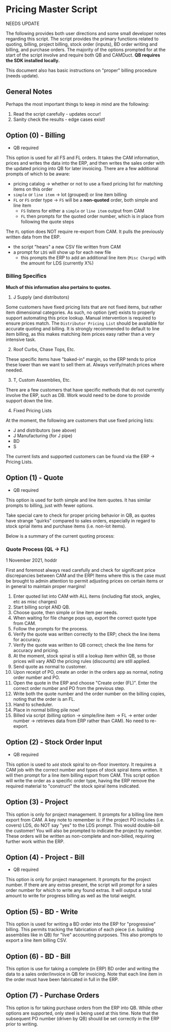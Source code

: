 # Pricing Master Script

NEEDS UPDATE

The following provides both user directions and some small developer notes regarding this script.
The script provides the primary functions related to quoting, billing, project billing, stock order
(inputs), BD order writing and billing, and purchase orders. The majority of the options
prompted for at the start of the script involve and require both QB and CAMDuct. **QB requires the SDK
installed locally.**

This document also has basic instructions on "proper" billing procedure (needs update).

## General Notes

Perhaps the most important things to keep in mind are the following:

1. Read the script carefully - updates occur!
2. Sanity check the results - edge cases exist!

## Option (0) - Billing

- QB required

This option is used for all FS and FL orders. It takes the CAM information, prices and writes the data into
the ERP, and then writes the sales order with the updated pricing into QB for later invoicing. There are a few
additional prompts of which to be aware:

- pricing catalog -> whether or not to use a fixed pricing list for matching items on this order
- `simple` or `line item` -> lot (grouped) or line item billing
- `FL` or `FS` order type -> `FS` will be a **non-quoted** order, both simple and line item
  - `FS` listens for either a `simple` or `line item` output from CAM
  - `FL` then prompts for the quoted order number, which is in place from following the quote steps

The `FL` option does NOT require re-export from CAM. It pulls the previously written data from the ERP.

- the script "hears" a new CSV file written from CAM
- a prompt for `LDS` will show up for each new file
  - this prompts the ERP to add an additional line item (`Misc Charge`) with the amount for LDS (currently X%)

### Billing Specifics

**Much of this information also pertains to quotes.**

1. J Supply (and distributors)

Some customers have fixed pricing lists that are not fixed items, but rather item dimensional categories. As such,
no option (yet) exists to properly support automating this price lookup. Manual intervention is required to ensure prices match.
The `Distributor Pricing List` should be available for accurate quoting and billing. It is strongly recommended to default to line
item billing, as this makes matching item prices easy rather than a very intensive task.

2. Roof Curbs, Chase Tops, Etc.

These specific items have "baked-in" margin, so the ERP tends to price these lower than we want to sell them at. Always verify/match
prices where needed.

3. T, Custom Assemblies, Etc.

There are a few customers that have specific methods that do not currently involve the ERP, such as DB. Work would need to
be done to provide support down the line.

4. Fixed Pricing Lists

At the moment, the following are customers that use fixed pricing lists:

- J and distributors (see above)
- J Manufacturing (for J pipe)
- BD
- S

The current lists and supported customers can be found via the ERP -> Pricing Lists.

## Option (1) - Quote

- QB required

This option is used for both simple and line item quotes. It has similar prompts to billing, just with fewer options.

Take special care to check for proper pricing behavior in QB, as quotes have strange "quirks" compared to sales orders,
especially in regard to stock sprial items and purchase items (i.e. non-lot items).

Below is a summary of the current quoting process:

### Quote Process (QL -> FL)

1 November 2021, hoddr

First and foremost always read carefully and check for significant price discrepancies between
CAM and the ERP! Items where this is the case must be brought to admin attention to permit
adjusting prices on certain items or in general to maintain proper margins!

1. Enter quoted list into CAM with ALL items (including flat stock, angles, etc as misc charges)
2. Start billing script AND QB.
3. Choose quote, then simple or line item per needs.
4. When waiting for file change pops up, export the correct quote type from CAM.
5. Follow the prompts for the process.
6. Verify the quote was written correctly to the ERP; check the line items for accuracy.
7. Verify the quote was written to QB correct; check the line items for accuracy and pricing.
8. At the moment, stock spiral is still a lookup item within QB, so those prices will vary AND
the pricing rules (discounts) are still applied.
9. Send quote as normal to customer.
10. Upon receipt of PO, create an order in the orders app as normal, noting order number and PO.
11. Open the quote in the ERP and choose "Create order (FL)". Enter the correct order number and PO
from the previous step.
12. Write both the quote number and the order number on the billing copies, noting that the order
is an FL.
13. Hand to scheduler.
14. Place in normal billing pile now!
15. Billed via script (billing option -> simple/line item -> FL -> enter order number -> retrieves data
from ERP rather than CAM). No need to re-export.

## Option (2) - Stock Order Input

- QB required

This option is used to `add` stock spiral to on-floor inventory. It requires a CAM job with the correct
number and types of stock spiral items written. It will then prompt for a line item billing export from CAM.
This script option will write the order as a specific order type, having the ERP remove the required material
to "construct" the stock spiral items indicated.

## Option (3) - Project

This option is only for project management. It prompts for a billing line item export from CAM.
A key note to remember is: if the project PO includes (i.e. covers) LDS, do NOT say "yes" to the LDS prompt.
This would double-bill the customer! You will also be prompted to indicate the project by number. These orders
will be written as non-complete and non-billed, requiring further work within the ERP.

## Option (4) - Project - Bill

- QB required

This option is only for project management. It prompts for the project number. If there are any extras
present, the script will prompt for a sales order number for which to write any found extras.
It will output a total amount to write for progress billing as well as the total weight.

## Option (5) - BD - Write

This option is used for writing a BD order into the ERP for "progressive" billing. This permits
tracking the fabrication of each piece (i.e. building assemblies like in QB) for "live" accounting
purposes. This also prompts to export a line item billing CSV.

## Option (6) - BD - Bill

This option is use for taking a complete (in ERP) BD order and writing the data to a sales order/invoice in QB
for invoicing. Note that each line item in the order must have been fabricated in full in the ERP.

## Option (7) - Purchase Orders

This option is for taking purchase orders from the ERP into QB. While other options are supported, only steel
is being used at this time. Note that the subsequent PO number (driven by QB) should be set correctly in the ERP
prior to writing.
